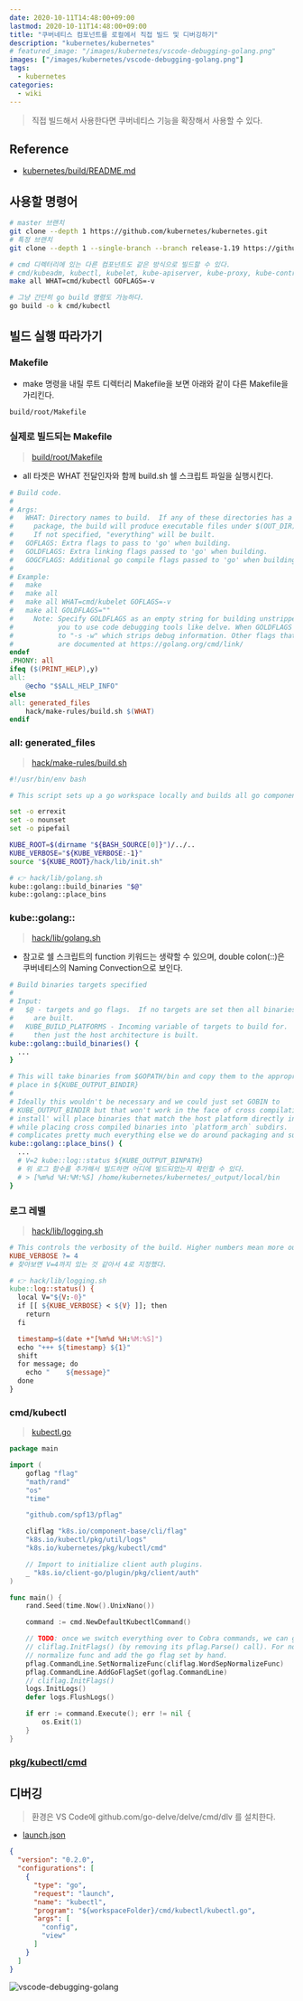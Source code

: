 ```yaml
---
date: 2020-10-11T14:48:00+09:00
lastmod: 2020-10-11T14:48:00+09:00
title: "쿠버네티스 컴포넌트를 로컬에서 직접 빌드 및 디버깅하기"
description: "kubernetes/kubernetes"
# featured_image: "/images/kubernetes/vscode-debugging-golang.png"
images: ["/images/kubernetes/vscode-debugging-golang.png"]
tags:
  - kubernetes
categories:
  - wiki
---
```


> 직접 빌드해서 사용한다면 쿠버네티스 기능을 확장해서 사용할 수 있다.

## Reference

- [kubernetes/build/README.md](https://github.com/kubernetes/kubernetes/blob/release-1.19/build/README.md)

## 사용할 명령어

```bash
# master 브랜치
git clone --depth 1 https://github.com/kubernetes/kubernetes.git
# 특정 브랜치
git clone --depth 1 --single-branch --branch release-1.19 https://github.com/kubernetes/kubernetes.git

# cmd 디렉터리에 있는 다른 컴포넌트도 같은 방식으로 빌드할 수 있다.
# cmd/kubeadm, kubectl, kubelet, kube-apiserver, kube-proxy, kube-controller-manager, kube-scheduler, ...
make all WHAT=cmd/kubectl GOFLAGS=-v

# 그냥 간단히 go build 명령도 가능하다.
go build -o k cmd/kubectl
```

## 빌드 실행 따라가기

### Makefile

- make 명령을 내릴 루트 디렉터리 Makefile을 보면 아래와 같이 다른 Makefile을 가리킨다.

```bash
build/root/Makefile
```

### 실제로 빌드되는 Makefile

> [build/root/Makefile](https://github.com/kubernetes/kubernetes/blob/release-1.19/build/root/Makefile)

- all 타겟은 WHAT 전달인자와 함께 build.sh 쉘 스크립트 파일을 실행시킨다.

```makefile
# Build code.
#
# Args:
#   WHAT: Directory names to build.  If any of these directories has a 'main'
#     package, the build will produce executable files under $(OUT_DIR)/bin.
#     If not specified, "everything" will be built.
#   GOFLAGS: Extra flags to pass to 'go' when building.
#   GOLDFLAGS: Extra linking flags passed to 'go' when building.
#   GOGCFLAGS: Additional go compile flags passed to 'go' when building.
#
# Example:
#   make
#   make all
#   make all WHAT=cmd/kubelet GOFLAGS=-v
#   make all GOLDFLAGS=""
#     Note: Specify GOLDFLAGS as an empty string for building unstripped binaries, which allows
#           you to use code debugging tools like delve. When GOLDFLAGS is unspecified, it defaults
#           to "-s -w" which strips debug information. Other flags that can be used for GOLDFLAGS 
#           are documented at https://golang.org/cmd/link/
endef
.PHONY: all
ifeq ($(PRINT_HELP),y)
all:
	@echo "$$ALL_HELP_INFO"
else
all: generated_files
	hack/make-rules/build.sh $(WHAT)
endif
```

### all: generated_files

> [hack/make-rules/build.sh](https://github.com/kubernetes/kubernetes/blob/release-1.19/hack/make-rules/build.sh)

```bash
#!/usr/bin/env bash

# This script sets up a go workspace locally and builds all go components.

set -o errexit
set -o nounset
set -o pipefail

KUBE_ROOT=$(dirname "${BASH_SOURCE[0]}")/../..
KUBE_VERBOSE="${KUBE_VERBOSE:-1}"
source "${KUBE_ROOT}/hack/lib/init.sh"

# 👉 hack/lib/golang.sh
kube::golang::build_binaries "$@"
kube::golang::place_bins
```

### kube::golang::

> [hack/lib/golang.sh](https://github.com/kubernetes/kubernetes/blob/release-1.19/hack/lib/golang.sh)

- 참고로 쉘 스크립트의 function 키워드는 생략할 수 있으며, double colon(::)은 쿠버네티스의 Naming Convection으로 보인다.

```bash
# Build binaries targets specified
#
# Input:
#   $@ - targets and go flags.  If no targets are set then all binaries targets
#     are built.
#   KUBE_BUILD_PLATFORMS - Incoming variable of targets to build for.  If unset
#     then just the host architecture is built.
kube::golang::build_binaries() {
  ...
}

# This will take binaries from $GOPATH/bin and copy them to the appropriate
# place in ${KUBE_OUTPUT_BINDIR}
#
# Ideally this wouldn't be necessary and we could just set GOBIN to
# KUBE_OUTPUT_BINDIR but that won't work in the face of cross compilation.  'go
# install' will place binaries that match the host platform directly in $GOBIN
# while placing cross compiled binaries into `platform_arch` subdirs.  This
# complicates pretty much everything else we do around packaging and such.
kube::golang::place_bins() {
  ...
  # V=2 kube::log::status ${KUBE_OUTPUT_BINPATH}
  # 위 로그 함수를 추가해서 빌드하면 어디에 빌드되었는지 확인할 수 있다.
  # > [%m%d %H:%M:%S] /home/kubernetes/kubernetes/_output/local/bin
}
```

### 로그 레벨

> [hack/lib/logging.sh](https://github.com/kubernetes/kubernetes/blob/master/hack/lib/logging.sh)

```makefile
# This controls the verbosity of the build. Higher numbers mean more output.
KUBE_VERBOSE ?= 4
# 찾아보면 V=4까지 있는 것 같아서 4로 지정했다.

# 👉 hack/lib/logging.sh
kube::log::status() {
  local V="${V:-0}"
  if [[ ${KUBE_VERBOSE} < ${V} ]]; then
    return
  fi

  timestamp=$(date +"[%m%d %H:%M:%S]")
  echo "+++ ${timestamp} ${1}"
  shift
  for message; do
    echo "    ${message}"
  done
}
```

### cmd/kubectl

> [kubectl.go](https://github.com/kubernetes/kubernetes/blob/release-1.19/cmd/kubectl/kubectl.go)

```go
package main

import (
	goflag "flag"
	"math/rand"
	"os"
	"time"

	"github.com/spf13/pflag"

	cliflag "k8s.io/component-base/cli/flag"
	"k8s.io/kubectl/pkg/util/logs"
	"k8s.io/kubernetes/pkg/kubectl/cmd"

	// Import to initialize client auth plugins.
	_ "k8s.io/client-go/plugin/pkg/client/auth"
)

func main() {
	rand.Seed(time.Now().UnixNano())

	command := cmd.NewDefaultKubectlCommand()

	// TODO: once we switch everything over to Cobra commands, we can go back to calling
	// cliflag.InitFlags() (by removing its pflag.Parse() call). For now, we have to set the
	// normalize func and add the go flag set by hand.
	pflag.CommandLine.SetNormalizeFunc(cliflag.WordSepNormalizeFunc)
	pflag.CommandLine.AddGoFlagSet(goflag.CommandLine)
	// cliflag.InitFlags()
	logs.InitLogs()
	defer logs.FlushLogs()

	if err := command.Execute(); err != nil {
		os.Exit(1)
	}
}
```

### [pkg/kubectl/cmd](https://github.com/kubernetes/kubernetes/blob/release-1.19/pkg/kubectl/cmd/cmd.go)

## 디버깅

> 환경은 VS Code에 github.com/go-delve/delve/cmd/dlv 를 설치한다.

- [launch.json](https://code.visualstudio.com/docs/editor/debugging)

```json
{
  "version": "0.2.0",
  "configurations": [
    {
      "type": "go",
      "request": "launch",
      "name": "kubectl",
      "program": "${workspaceFolder}/cmd/kubectl/kubectl.go",
      "args": [
        "config",
        "view"
      ]
    }
  ]
}
```

![vscode-debugging-golang](/images/kubernetes/vscode-debugging-golang.png)
